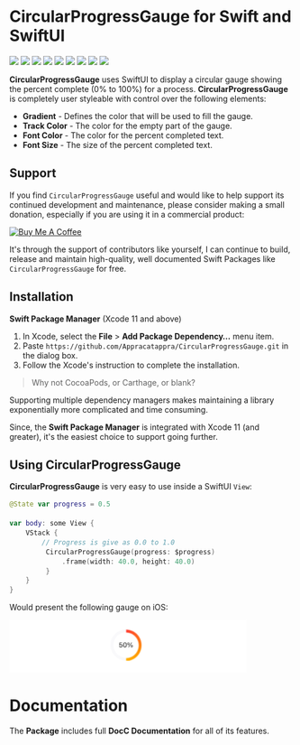 # CircularProgressGauge for Swift and SwiftUI

![](https://img.shields.io/badge/license-MIT-green) ![](https://img.shields.io/badge/maintained%3F-Yes-green) ![](https://img.shields.io/badge/swift-5.4-green) ![](https://img.shields.io/badge/iOS-17.0-red) ![](https://img.shields.io/badge/macOS-14.0-red) ![](https://img.shields.io/badge/tvOS-17.0-red) ![](https://img.shields.io/badge/watchOS-10.0-red) ![](https://img.shields.io/badge/dependency-LogManager-orange) ![](https://img.shields.io/badge/dependency-SwiftletUtilities-orange)

**CircularProgressGauge** uses SwiftUI to display a circular gauge showing the percent complete (0% to 100%) for a process. **CircularProgressGauge** is completely user styleable with control over the following elements: 

* **Gradient** - Defines the color that will be used to fill the gauge.
* **Track Color** - The color for the empty part of the gauge.
* **Font Color** - The color for the percent completed text.
* **Font Size** - The size of the percent completed text.

## Support

If you find `CircularProgressGauge` useful and would like to help support its continued development and maintenance, please consider making a small donation, especially if you are using it in a commercial product:

<a href="https://www.buymeacoffee.com/KevinAtAppra" target="_blank"><img src="https://cdn.buymeacoffee.com/buttons/v2/default-yellow.png" alt="Buy Me A Coffee" style="height: 60px !important;width: 217px !important;" ></a>

It's through the support of contributors like yourself, I can continue to build, release and maintain high-quality, well documented Swift Packages like `CircularProgressGauge` for free.

<a name="Installation"></a>
## Installation

**Swift Package Manager** (Xcode 11 and above)

1. In Xcode, select the **File** > **Add Package Dependency…** menu item.
2. Paste `https://github.com/Appracatappra/CircularProgressGauge.git` in the dialog box.
3. Follow the Xcode's instruction to complete the installation.

> Why not CocoaPods, or Carthage, or blank?

Supporting multiple dependency managers makes maintaining a library exponentially more complicated and time consuming.

Since, the **Swift Package Manager** is integrated with Xcode 11 (and greater), it's the easiest choice to support going further.

## Using CircularProgressGauge

**CircularProgressGauge** is very easy to use inside a SwiftUI `View`:

```swift
@State var progress = 0.5
 
var body: some View {
	VStack {
	    // Progress is give as 0.0 to 1.0
	     CircularProgressGauge(progress: $progress)
	         .frame(width: 40.0, height: 40.0)
	     }
	}
}
```

Would present the following gauge on iOS:

![](Documentation/Images/Gauge01.png)
 
# Documentation

The **Package** includes full **DocC Documentation** for all of its features.
